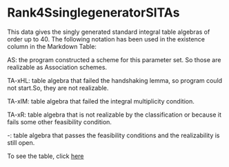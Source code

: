 # Rank4SsinglegeneratorSITAs
This data gives the singly generated standard integral table algebras of order up to $40$. 
The following notation has been used in the existence column in the Markdown Table:

AS: the program constructed a scheme for this parameter set.  So those are realizable as Association schemes.

TA-xHL: table algebra that failed the handshaking lemma, so program could not start.So, they are not realizable.

TA-xIM: table algebra that failed the integral multiplicity condition.

TA-xR: table algebra that is not realizable by the classification or because it fails some other feasibility condition.

-: table algebra that passes the feasibility conditions and the realizability is still open.

To see the table, click [here](https://github.com/RoghayehMaleki/QPGdatabase-/blob/main/Rank4SsinglegeneratorSITAs/markdown-table.md)
